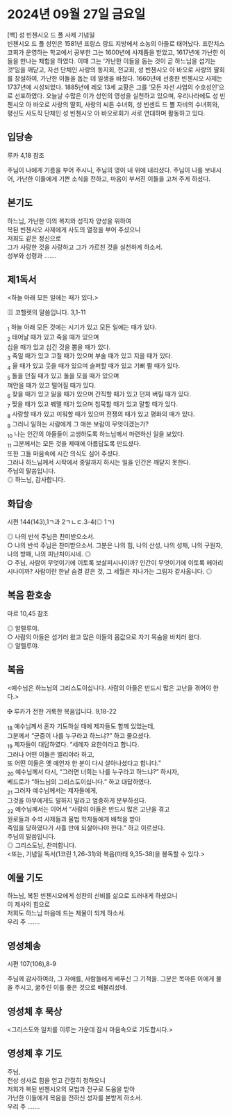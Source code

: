 # 2024년 09월 27일 금요일

[백] 성 빈첸시오 드 폴 사제 기념일  
빈첸시오 드 폴 성인은 1581년 프랑스 랑드 지방에서 소농의 아들로 태어났다. 프란치스코회가 운영하는 학교에서 공부한 그는 1600년에 사제품을 받았고, 1617년에 가난한 이들을 만나는 체험을 하였다. 이때 그는 ‘가난한 이들을 돕는 것이 곧 하느님을 섬기는 것’임을 깨닫고, 자선 단체인 사랑의 동지회, 전교회, 성 빈첸시오 아 바오로 사랑의 딸회를 창설하여, 가난한 이들을 돕는 데 일생을 바쳤다. 1660년에 선종한 빈첸시오 사제는 1737년에 시성되었다. 1885년에 레오 13세 교황은 그를 ‘모든 자선 사업의 수호성인’으로 선포하였다. 오늘날 수많은 이가 성인의 영성을 실천하고 있으며, 우리나라에도 성 빈첸시오 아 바오로 사랑의 딸회, 사랑의 씨튼 수녀회, 성 빈센트 드 뽈 자비의 수녀회와, 평신도 사도직 단체인 성 빈첸시오 아 바오로회가 서로 연대하며 활동하고 있다.


## 입당송

루카 4,18 참조

주님이 나에게 기름을 부어 주시니, 주님의 영이 내 위에 내리셨다. 주님이 나를 보내시어, 가난한 이들에게 기쁜 소식을 전하고, 마음이 부서진 이들을 고쳐 주게 하셨다.  
  
## 본기도

하느님, 가난한 이의 복지와 성직자 양성을 위하여  
복된 빈첸시오 사제에게 사도의 열정을 부어 주셨으니  
저희도 같은 정신으로  
그가 사랑한 것을 사랑하고 그가 가르친 것을 실천하게 하소서.  
성부와 성령과 …….  
  
## 제1독서

<하늘 아래 모든 일에는 때가 있다.>

▥ 코헬렛의 말씀입니다. 3,1-11

<sub>1</sub> 하늘 아래 모든 것에는 시기가 있고 모든 일에는 때가 있다.  
<sub>2</sub> 태어날 때가 있고 죽을 때가 있으며  
심을 때가 있고 심긴 것을 뽑을 때가 있다.  
<sub>3</sub> 죽일 때가 있고 고칠 때가 있으며 부술 때가 있고 지을 때가 있다.  
<sub>4</sub> 울 때가 있고 웃을 때가 있으며 슬퍼할 때가 있고 기뻐 뛸 때가 있다.  
<sub>5</sub> 돌을 던질 때가 있고 돌을 모을 때가 있으며  
껴안을 때가 있고 떨어질 때가 있다.  
<sub>6</sub> 찾을 때가 있고 잃을 때가 있으며 간직할 때가 있고 던져 버릴 때가 있다.  
<sub>7</sub> 찢을 때가 있고 꿰맬 때가 있으며 침묵할 때가 있고 말할 때가 있다.  
<sub>8</sub> 사랑할 때가 있고 미워할 때가 있으며 전쟁의 때가 있고 평화의 때가 있다.  
<sub>9</sub> 그러니 일하는 사람에게 그 애쓴 보람이 무엇이겠는가?  
<sub>10</sub> 나는 인간의 아들들이 고생하도록 하느님께서 마련하신 일을 보았다.  
<sub>11</sub> 그분께서는 모든 것을 제때에 아름답도록 만드셨다.  
또한 그들 마음속에 시간 의식도 심어 주셨다.  
그러나 하느님께서 시작에서 종말까지 하시는 일을 인간은 깨닫지 못한다.  
주님의 말씀입니다.  
◎ 하느님, 감사합니다.  
  
## 화답송

시편 144(143),1ㄱ과 2ㄱㄴㄷ.3-4(◎ 1ㄱ)

◎ 나의 반석 주님은 찬미받으소서.  
○ 나의 반석 주님은 찬미받으소서. 그분은 나의 힘, 나의 산성, 나의 성채, 나의 구원자, 나의 방패, 나의 피난처이시네. ◎  
○ 주님, 사람이 무엇이기에 이토록 보살피시나이까? 인간이 무엇이기에 이토록 헤아리시나이까? 사람이란 한낱 숨결 같은 것, 그 세월은 지나가는 그림자 같사옵니다. ◎  
  
## 복음 환호송

마르 10,45 참조

◎ 알렐루야.  
○ 사람의 아들은 섬기러 왔고 많은 이들의 몸값으로 자기 목숨을 바치러 왔다.  
◎ 알렐루야.  
  
## 복음

<예수님은 하느님의 그리스도이십니다. 사람의 아들은 반드시 많은 고난을 겪어야 한다.>

✠ 루카가 전한 거룩한 복음입니다. 9,18-22

<sub>18</sub> 예수님께서 혼자 기도하실 때에 제자들도 함께 있었는데,  
그분께서 “군중이 나를 누구라고 하느냐?” 하고 물으셨다.  
<sub>19</sub> 제자들이 대답하였다. “세례자 요한이라고 합니다.  
그러나 어떤 이들은 엘리야라 하고,  
또 어떤 이들은 옛 예언자 한 분이 다시 살아나셨다고 합니다.”  
<sub>20</sub> 예수님께서 다시, “그러면 너희는 나를 누구라고 하느냐?” 하시자,  
베드로가 “하느님의 그리스도이십니다.” 하고 대답하였다.  
<sub>21</sub> 그러자 예수님께서는 제자들에게,  
그것을 아무에게도 말하지 말라고 엄중하게 분부하셨다.  
<sub>22</sub> 예수님께서는 이어서 “사람의 아들은 반드시 많은 고난을 겪고  
원로들과 수석 사제들과 율법 학자들에게 배척을 받아  
죽임을 당하였다가 사흘 만에 되살아나야 한다.” 하고 이르셨다.  
주님의 말씀입니다.  
◎ 그리스도님, 찬미합니다.  
<또는, 기념일 독서(1코린 1,26-31)와 복음(마태 9,35-38)을 봉독할 수 있다.>  
  
## 예물 기도

하느님, 복된 빈첸시오에게 성찬의 신비를 삶으로 드러내게 하셨으니  
이 제사의 힘으로  
저희도 하느님 마음에 드는 제물이 되게 하소서.  
우리 주 …….  
  
## 영성체송

시편 107(106),8-9

주님께 감사하여라, 그 자애를, 사람들에게 베푸신 그 기적을. 그분은 목마른 이에게 물을 주시고, 굶주린 이를 좋은 것으로 배불리셨네.  
  
## 영성체 후 묵상

<그리스도와 일치를 이루는 가운데 잠시 마음속으로 기도합시다.>  
## 영성체 후 기도

주님,  
천상 성사로 힘을 얻고 간절히 청하오니  
저희가 복된 빈첸시오의 모범과 전구로 도움을 받아  
가난한 이들에게 복음을 전하신 성자를 본받게 하소서.  
우리 주 …….